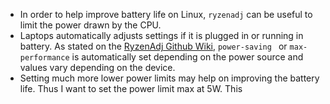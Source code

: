 - In order to help improve battery life on Linux, `ryzenadj` can be useful to limit the power drawn by the CPU.
- Laptops automatically adjusts settings if it is plugged in or running in battery. As stated on the [RyzenAdj Github Wiki](https://github.com/FlyGoat/RyzenAdj/wiki/Renoir-Tuning-Guide), `power-saving ` or `max-performance` is automatically set depending on the power source and values vary depending on the device.
- Setting much more lower power limits may help on improving the battery life. Thus I want to set the power limit max at 5W. This